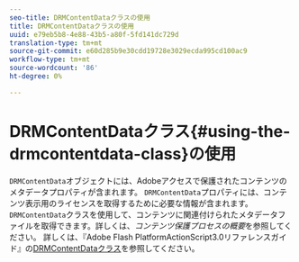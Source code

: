 ```yaml
---
seo-title: DRMContentDataクラスの使用
title: DRMContentDataクラスの使用
uuid: e79eb5b8-4e88-43b5-a80f-5fd141dc729d
translation-type: tm+mt
source-git-commit: e60d285b9e30cdd19728e3029ecda995cd100ac9
workflow-type: tm+mt
source-wordcount: '86'
ht-degree: 0%

---
```



# DRMContentDataクラス{#using-the-drmcontentdata-class}の使用

`DRMContentData`オブジェクトには、Adobeアクセスで保護されたコンテンツのメタデータプロパティが含まれます。 `DRMContentData`プロパティには、コンテンツ表示用のライセンスを取得するために必要な情報が含まれます。 `DRMContentData`クラスを使用して、コンテンツに関連付けられたメタデータファイルを取得できます。詳しくは、*コンテンツ保護プロセスの概要*&#x200B;を参照してください。 詳しくは、『Adobe Flash PlatformActionScript3.0リファレンスガイド』の[DRMContentDataクラス](https://help.adobe.com/en_US/FlashPlatform/reference/actionscript/3/flash/net/drm/DRMContentData.html)を参照してください。